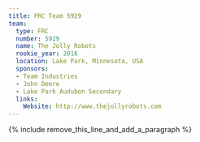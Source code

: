 ```yaml
---
title: FRC Team 5929
team:
  type: FRC
  number: 5929
  name: The Jolly Robots
  rookie_year: 2016
  location: Lake Park, Minnesota, USA
  sponsors:
  - Team Industries
  - John Deere
  - Lake Park Audubon Secondary
  links:
    Website: http://www.thejollyrobots.com
---
```


{% include remove_this_line_and_add_a_paragraph %}